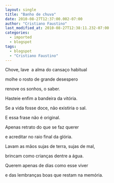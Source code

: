 ```yaml
---
layout: single
title: "Banho de chuva"
date: 2010-08-27T12:37:00.002-07:00
author: "Cristiano Faustino"
last_modified_at: 2010-08-27T12:38:11.232-07:00
categories:
  - imported
  - blogspot
tags:
  - blogspot
  - "Cristiano Faustino"
---
```


Chove, lave  a alma do cansaço habitual

molhe o rosto de grande desespero

renove os sonhos, o saber.

Hasteie enfim a bandeira da vitória.



Se a vida fosse doce, não existiria o sal.

E essa frase não é original.

Apenas retrato do que se faz querer

e acreditar no raio final da glória.



Lavam as mãos sujas de terra, sujas de mal,

brincam como crianças dentre a água.

Querem apenas de dias como esse viver

e das lembranças boas que restam na memória.